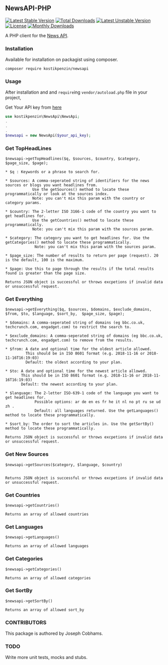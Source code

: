 ## NewsAPI-PHP

[![Latest Stable Version](https://poser.pugx.org/kostikpenzin/newsapi/v/stable)](https://packagist.org/packages/kostikpenzin/newsapi)
[![Total Downloads](https://poser.pugx.org/kostikpenzin/newsapi/downloads)](https://packagist.org/packages/kostikpenzin/newsapi)
[![Latest Unstable Version](https://poser.pugx.org/kostikpenzin/newsapi/v/unstable)](https://packagist.org/packages/kostikpenzin/newsapi)
[![License](https://poser.pugx.org/kostikpenzin/newsapi/license)](https://packagist.org/packages/kostikpenzin/newsapi)
[![Monthly Downloads](https://poser.pugx.org/kostikpenzin/newsapi/d/monthly)](https://packagist.org/packages/kostikpenzin/newsapi)


A PHP client for the [News API](https://newsapi.org/docs/get-started).

### Installation
Available for installation on packagist using composer.
```
composer require kostikpenzin/newsapi
```

### Usage
After installation and and `require`ing `vendor/autoload.php` file in your project,

Get Your API key from [here](https://newsapi.org/register)
```php
use kostikpenzin\NewsApi\NewsApi;
.
.
.
$newsapi = new NewsApi($your_api_key);
```

### Get TopHeadLines
```
$newsapi->getTopHeadlines($q, $sources, $country, $category, $page_size, $page);

* $q : Keywords or a phrase to search for.

* $sources: A comma-seperated string of identifiers for the news sources or blogs you want headlines from. 
            Use the getSources() method to locate these programmatically or look at the sources index. 
            Note: you can't mix this param with the country or category params.
            
* $country: The 2-letter ISO 3166-1 code of the country you want to get headlines for. 
            Use the getCountries() method to locate these programmatically. 
            Note: you can't mix this param with the sources param.
            
* $category: The category you want to get headlines for. Use the getCategories() method to locate these programmatically. 
             Note: you can't mix this param with the sources param.

* $page_size: The number of results to return per page (request). 20 is the default, 100 is the maximum.

* $page: Use this to page through the results if the total results found is greater than the page size.

Returns JSON object is successful or throws excpetions if invalid data or unsuccessful request.
```

### Get Everything
```
$newsapi->getEverything($q, $sources, $domains, $exclude_domains, $from, $to, $language, $sort_by,  $page_size, $page);

* $domains: A comma-seperated string of domains (eg bbc.co.uk, techcrunch.com, engadget.com) to restrict the search to.

* $exclude_domains: A comma-seperated string of domains (eg bbc.co.uk, techcrunch.com, engadget.com) to remove from the results.

* $from: A date and optional time for the oldest article allowed. 
         This should be in ISO 8601 format (e.g. 2018-11-16 or 2018-11-16T16:19:03) 
         Default: the oldest according to your plan.

* $to: A date and optional time for the newest article allowed. 
       This should be in ISO 8601 format (e.g. 2018-11-16 or 2018-11-16T16:19:03) 
       Default: the newest according to your plan.

* $language: The 2-letter ISO-639-1 code of the language you want to get headlines for. 
             Possible options: ar de en es fr he it nl no pt ru se ud zh . 
             Default: all languages returned. Use the getLanguages() method to locate these programmatically.

* $sort_by: The order to sort the articles in. Use the getSortBy() method to locate these programmatically.

Returns JSON object is successful or throws excpetions if invalid data or unsuccessful request.
```

### Get New Sources
```
$newsapi->getSources($category, $language, $country)


Returns JSON object is successful or throws excpetions if invalid data or unsuccessful request.
```

### Get Countries
```
$newsapi->getCountries()

Returns an array of allowed countries
```

### Get Languages
```
$newsapi->getLanguages()

Returns an array of allowed languages
```

### Get Categories
```
$newsapi->getCategories()

Returns an array of allowed categories
```

### Get SortBy
```
$newsapi->getSortBy()

Returns an array of allowed sort_by
```

### CONTRIBUTORS

This package is authored by Joseph Cobhams.

### TODO
Write more unit tests, mocks and stubs.


